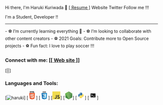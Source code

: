 Hi there, I'm Haruki Kuriwada 👋 <a href="#">[ Resume ]</a>
 Website Twitter Follow me !!!

 I'm a Student, Developer !! 
<hr/>
- ⚽️ I’m currently learning everything 🤣
- ⚽️ I’m looking to collaborate with other content creators
- ⚽️ 2021 Goals: Contribute more to Open Source projects
- ⚽️ Fun fact: I love to play soccer !!!

### Connect with me: [<a href="#">[ Web site ]</a>]

[<i class="fab fa-instagram"><a href="#"></a></i>|<i class="fab fa-twitter"><a href="#"></a></i>|<i class="fab fa-linkedin-in"><a href="#"></a></i>]


### Languages and Tools:
[<img alt="haruki" width="26px" src="https://www.google.com/url?sa=i&url=https%3A%2F%2Ficon-icons.com%2Ficon%2Ffile-type-vscode%2F130084&psig=AOvVaw3p0Zj9t2BIKie6M1ZJTT7b&ust=1628548165338000&source=images&cd=vfe&ved=2ahUKEwj-yrbovKLyAhVXATQIHbz6DFMQjRx6BAgAEAo" />] 
[<img width="26px" src="https://raw.githubusercontent.com/github/explore/80688e429a7d4ef2fca1e82350fe8e3517d3494d/topics/html/html.png"/>] 
[<img width="26px" src="https://raw.githubusercontent.com/github/explore/80688e429a7d4ef2fca1e82350fe8e3517d3494d/topics/css/css.png"/>] 
[<img width="26px" src="https://raw.githubusercontent.com/github/explore/80688e429a7d4ef2fca1e82350fe8e3517d3494d/topics/javascript/javascript.png"/>] 
[<img width="26px" src="https://raw.githubusercontent.com/github/explore/80688e429a7d4ef2fca1e82350fe8e3517d3494d/topics/nodejs/nodejs.png"/>] 
[<img width="26px" src="https://raw.githubusercontent.com/github/explore/80688e429a7d4ef2fca1e82350fe8e3517d3494d/topics/python/python.png"/>] 
[<img width="26px" src="https://raw.githubusercontent.com/github/explore/aca0b3b69ca680013b925338b0cc428190aa42dc/topics/cli/cli.png"/>]
